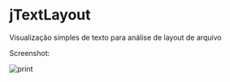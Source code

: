 # jTextLayout

Visualização simples de texto para análise de layout de arquivo

Screenshot:

![print](https://raw.github.com/ricardojlrufino/jTextLayout/master/docs/print1.png)